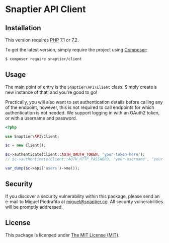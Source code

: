 # Snaptier API Client

## Installation

This version requires [PHP](https://php.net) 7.1 or 7.2.

To get the latest version, simply require the project using [Composer](https://getcomposer.org):

```bash
$ composer require snaptier/client
```


## Usage

The main point of entry is the `Snaptier\API\Client` class. Simply create a new instance of that, and you're good to go!

Practically, you will also want to set authentication details before calling any of the endpoint, however, this is not required to call endpoints for which authentication is not needed. We support logging in with an OAuth2 token, or with a username and password.

```php
<?php

use Snaptier\API\Client;

$c = new Client();

$c->authenticate(Client::AUTH_OAUTH_TOKEN, 'your-token-here');
// $c->authenticate(Client::AUTH_HTTP_PASSWORD, 'your-username', 'your-password');

var_dump($c->api('users')->me());
```


## Security

If you discover a security vulnerability within this package, please send an e-mail to Miguel Piedrafita at miguel@snaptier.co. All security vulnerabilities will be promptly addressed.


## License

This package is licensed under [The MIT License (MIT)](LICENSE).
